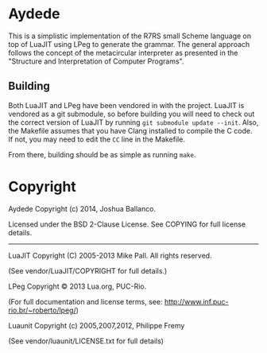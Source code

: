 # Aydede

This is a simplistic implementation of the R7RS small Scheme language on top of LuaJIT
using LPeg to generate the grammar. The general approach follows the concept of the
metacircular interpreter as presented in the "Structure and Interpretation of Computer
Programs".


## Building

Both LuaJIT and LPeg have been vendored in with the project. LuaJIT is vendored as a git
submodule, so before building you will need to check out the correct version of LuaJIT by
running `git submodule update --init`. Also, the Makefile assumes that you have Clang
installed to compile the C code. If not, you may need to edit the `CC` line in the
Makefile.

From there, building should be as simple as running `make`.


# Copyright

Aydede Copyright (c) 2014, Joshua Ballanco.

Licensed under the BSD 2-Clause License. See COPYING for full license details.

---

LuaJIT Copyright (C) 2005-2013 Mike Pall. All rights reserved.

(See vendor/LuaJIT/COPYRIGHT for full details.)

LPeg Copyright © 2013 Lua.org, PUC-Rio.

(For full documentation and license terms, see: http://www.inf.puc-rio.br/~roberto/lpeg/)

Luaunit Copyright (c) 2005,2007,2012, Philippe Fremy <phil at freehackers dot org>

(See vendor/luaunit/LICENSE.txt for full details)
